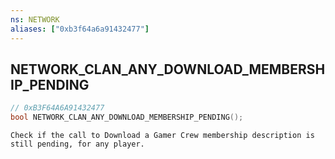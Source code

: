 ```yaml
---
ns: NETWORK
aliases: ["0xb3f64a6a91432477"]
---
```

## NETWORK_CLAN_ANY_DOWNLOAD_MEMBERSHIP_PENDING

```c
// 0xB3F64A6A91432477
bool NETWORK_CLAN_ANY_DOWNLOAD_MEMBERSHIP_PENDING();
```

```
Check if the call to Download a Gamer Crew membership description is still pending, for any player.
```
